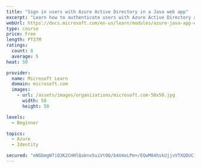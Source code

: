 ```yaml
---
title: "Sign in users with Azure Active Directory in a Java web app"
excerpt: "Learn how to authenticate users with Azure Active Directory and get authorized access to data in a Java web app using Microsoft Authentication Library."
webUrl: https://docs.microsoft.com/en-us/learn/modules/azure-java-app-enable-authentication-authorization/
type: course
price: Free
length: PT37M
ratings:
  count: 8
  average: 5
heat: 50

provider:
  name: Microsoft Learn
  domain: microsoft.com
  images:
    - url: /assets/images/organizations/microsoft.com-50x50.jpg
      width: 50
      height: 50

levels:
  - Beginner

topics:
  - Azure
  - Identity

secured: "eNGbmgW7iQ3K2CHHlQaknv5uiVt0Q/b4U4eLPm+/EQwM84hskUjjvVTXQDUCiV+UfF/gaaGaP+kaObQ6fghFvhRquJQGpO9SCGyUcaExSUbMiWRZ1Is980rp5VW+e/OawY0kB2GuVLpY3zf4Csb8JYi4xKVNTbvDBTcj2G5eXb1MmQ4XgaVQ6qWm+pFROLN/x31T7Poz8mdZaLd45DBt5FiTZN9TMQASTLP6/edVyo3RnWXVRYPLzlmk3VrA62f8ZWg0Hp4DjaU40UVpQJwgt2woGDsR4XlxjLR7gDw26yrkZ2qSKWb5dZg+FU7+cWOMdE1qz932PNC6D9AsUY7cRTPeDKRQcx0pO433/4dUKxXE1f9pRu+nTl+MO0iMwXxTnA5aE/Wpaw+pY+aXscYljSmManYFhYf9ssKPs14SOmM=;aTaPcjrq9FQgL775YU4QsA=="
---
```


